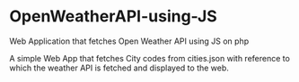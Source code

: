 # OpenWeatherAPI-using-JS
Web Application that fetches Open Weather API using JS on php

A simple Web App that fetches City codes from cities.json with reference to which the weather API is fetched and displayed to the web.
